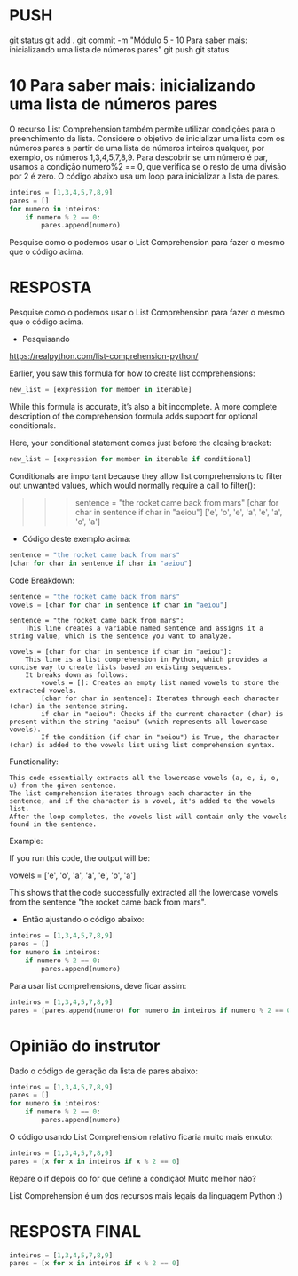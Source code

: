 
# ###################################################################################################################################################################
# ###################################################################################################################################################################
# PUSH

git status
git add .
git commit -m "Módulo 5 - 10 Para saber mais: inicializando uma lista de números pares"
git push
git status


# ###################################################################################################################################################################
# ###################################################################################################################################################################
#   10 Para saber mais: inicializando uma lista de números pares

O recurso List Comprehension também permite utilizar condições para o preenchimento da lista. Considere o objetivo de inicializar uma lista com os números pares a partir de uma lista de números inteiros qualquer, por exemplo, os números 1,3,4,5,7,8,9. Para descobrir se um número é par, usamos a condição numero%2 == 0, que verifica se o resto de uma divisão por 2 é zero. O código abaixo usa um loop para inicializar a lista de pares.

~~~~python
inteiros = [1,3,4,5,7,8,9]
pares = []
for numero in inteiros:
    if numero % 2 == 0:
        pares.append(numero)
~~~~

Pesquise como o podemos usar o List Comprehension para fazer o mesmo que o código acima.




# ###################################################################################################################################################################
# ###################################################################################################################################################################
# RESPOSTA

Pesquise como o podemos usar o List Comprehension para fazer o mesmo que o código acima.


- Pesquisando

<https://realpython.com/list-comprehension-python/>

Earlier, you saw this formula for how to create list comprehensions:

~~~~python
new_list = [expression for member in iterable]
~~~~

While this formula is accurate, it’s also a bit incomplete. A more complete description of the comprehension formula adds support for optional conditionals.

Here, your conditional statement comes just before the closing bracket:

~~~~python
new_list = [expression for member in iterable if conditional]
~~~~

Conditionals are important because they allow list comprehensions to filter out unwanted values, which would normally require a call to filter():

>>> sentence = "the rocket came back from mars"
>>> [char for char in sentence if char in "aeiou"]
['e', 'o', 'e', 'a', 'e', 'a', 'o', 'a']

- Código deste exemplo acima:

~~~~python
sentence = "the rocket came back from mars"
[char for char in sentence if char in "aeiou"]
~~~~

Code Breakdown:

~~~~python
sentence = "the rocket came back from mars"
vowels = [char for char in sentence if char in "aeiou"]
~~~~

    sentence = "the rocket came back from mars":
        This line creates a variable named sentence and assigns it a string value, which is the sentence you want to analyze.

    vowels = [char for char in sentence if char in "aeiou"]:
        This line is a list comprehension in Python, which provides a concise way to create lists based on existing sequences.
        It breaks down as follows:
            vowels = []: Creates an empty list named vowels to store the extracted vowels.
            [char for char in sentence]: Iterates through each character (char) in the sentence string.
            if char in "aeiou": Checks if the current character (char) is present within the string "aeiou" (which represents all lowercase vowels).
            If the condition (if char in "aeiou") is True, the character (char) is added to the vowels list using list comprehension syntax.

Functionality:

    This code essentially extracts all the lowercase vowels (a, e, i, o, u) from the given sentence.
    The list comprehension iterates through each character in the sentence, and if the character is a vowel, it's added to the vowels list.
    After the loop completes, the vowels list will contain only the vowels found in the sentence.

Example:

If you run this code, the output will be:

vowels = ['e', 'o', 'a', 'a', 'e', 'o', 'a']

This shows that the code successfully extracted all the lowercase vowels from the sentence "the rocket came back from mars".


- Então ajustando o código abaixo:

~~~~python
inteiros = [1,3,4,5,7,8,9]
pares = []
for numero in inteiros:
    if numero % 2 == 0:
        pares.append(numero)
~~~~

Para usar list comprehensions, deve ficar assim:

~~~~python
inteiros = [1,3,4,5,7,8,9]
pares = [pares.append(numero) for numero in inteiros if numero % 2 == 0] 
~~~~






# ###################################################################################################################################################################
# ###################################################################################################################################################################
# Opinião do instrutor

Dado o código de geração da lista de pares abaixo:

~~~~python
inteiros = [1,3,4,5,7,8,9]
pares = []
for numero in inteiros:
    if numero % 2 == 0:
        pares.append(numero)
~~~~

O código usando List Comprehension relativo ficaria muito mais enxuto:

~~~~python
inteiros = [1,3,4,5,7,8,9]
pares = [x for x in inteiros if x % 2 == 0]
~~~~

Repare o if depois do for que define a condição! Muito melhor não?

List Comprehension é um dos recursos mais legais da linguagem Python :) 





# ###################################################################################################################################################################
# ###################################################################################################################################################################
# RESPOSTA FINAL

~~~~python
inteiros = [1,3,4,5,7,8,9]
pares = [x for x in inteiros if x % 2 == 0]
~~~~